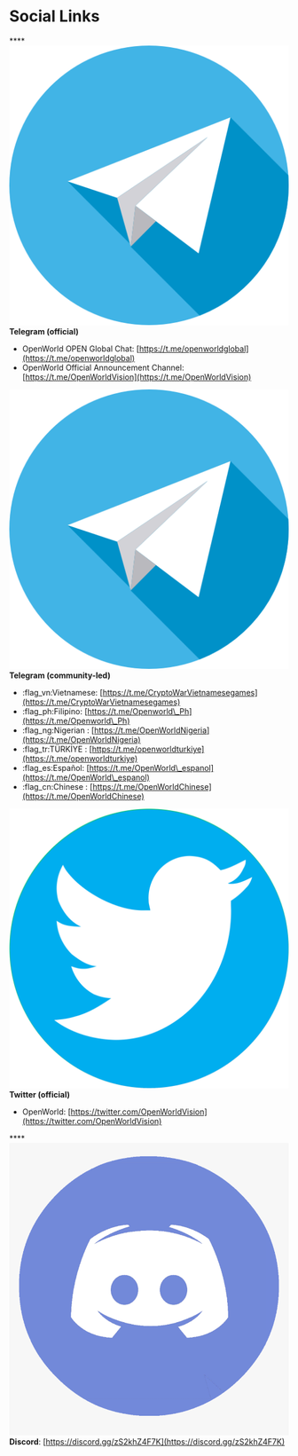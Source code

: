 # Social Links

****![](<.gitbook/assets/telegram icon.png>) **Telegram (official)**&#x20;

* OpenWorld OPEN Global Chat: [https://t.me/openworldglobal](https://t.me/openworldglobal)
* OpenWorld Official Announcement Channel: [https://t.me/OpenWorldVision](https://t.me/OpenWorldVision)

![](<.gitbook/assets/telegram icon.png>) **Telegram (community-led)**

* :flag\_vn:Vietnamese: [https://t.me/CryptoWarVietnamesegames](https://t.me/CryptoWarVietnamesegames)
* :flag\_ph:Filipino: [https://t.me/Openworld\_Ph](https://t.me/Openworld\_Ph)
* :flag\_ng:Nigerian : [https://t.me/OpenWorldNigeria](https://t.me/OpenWorldNigeria)
* :flag\_tr:TÜRKİYE : [https://t.me/openworldturkiye](https://t.me/openworldturkiye)
* :flag\_es:Español: [https://t.me/OpenWorld\_espanol](https://t.me/OpenWorld\_espanol)
* :flag\_cn:Chinese : [https://t.me/OpenWorldChinese](https://t.me/OpenWorldChinese)

![](<.gitbook/assets/twitter icon.png>) **Twitter (official)**&#x20;

* OpenWorld: [https://twitter.com/OpenWorldVision](https://twitter.com/OpenWorldVision)

****![](<.gitbook/assets/discord-logo-01-discord-logo-11562849833clsolz2mbc (1).png>) **Discord**: [https://discord.gg/zS2khZ4F7K](https://discord.gg/zS2khZ4F7K)
